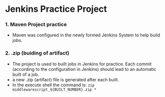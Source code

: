 # Jenkins Practice Project

### 1. Maven Project practice
* Maven was configured in the newly formed Jenkins System to help build jobs.

### 2. .zip (buiding of artifact)
* The project is used to built jobs in Jenkins for practice. Each commit (according to the configuration in Jenkins) should lead to an automatic built of a job.
* a new .zip (artifact) file is generated after each built.
* In the execute shell the command is: `zip middlewarescript_${BUILT_NUMBER}.zip *`

